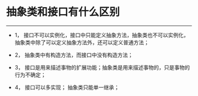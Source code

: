 # 抽象类和接口有什么区别

---

* 1，  接口不可以实例化，接口中只能定义抽象方法，抽象类也不可以实例化，抽象类中除了可以定义抽象方法外，还可以定义普通方法；

* 2，  抽象类中有构造方法，而接口中没有构造方法；

* 3，  接口是用来描述事物的扩展功能；抽象类是用来描述事物的，只是事物的行为不确定；

* 4，  接口可以多实现； 抽象类只能单一继承；



